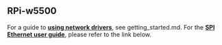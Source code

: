 ## RPi-w5500

For a guide to **[using network drivers](https://github.com/Wiznet-OpenHardware/RPi-w5500/blob/main/Getting%20Start%20Ethernet%20Driver.md)**, see getting_started.md. For the **[SPI Ethernet user guide](https://github.com/Wiznet-OpenHardware/RPi-w5500/blob/main/Getting%20Start%20SPI%20Ethernet.md)**, please refer to the link below.

